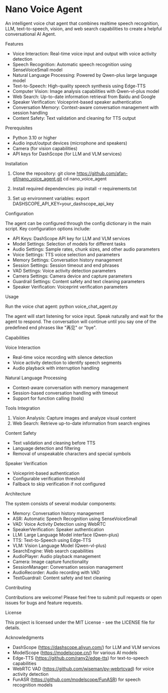 # Nano Voice Agent
An intelligent voice chat agent that combines realtime speech recognition, LLM, text-to-speech, vision, and web search capabilities to create a helpful conversational AI Agent.

Features

- Voice Interaction: Real-time voice input and output with voice activity detection
- Speech Recognition: Automatic speech recognition using SenseVoiceSmall model
- Natural Language Processing: Powered by Qwen-plus large language model
- Text-to-Speech: High-quality speech synthesis using Edge-TTS
- Computer Vision: Image analysis capabilities with Qwen-vl-plus model
- Web Search: Up-to-date information retrieval from Baidu and Google
- Speaker Verification: Voiceprint-based speaker authentication
- Conversation Memory: Context-aware conversation management with session handling
- Content Safety: Text validation and cleaning for TTS output

Prerequisites

- Python 3.10 or higher
- Audio input/output devices (microphone and speakers)
- Camera (for vision capabilities)
- API keys for DashScope (for LLM and VLM services)

Installation

1. Clone the repository:
   git clone https://github.com/afan-gf/nano_voice_agent.git
   cd nano_voice_agent

2. Install required dependencies:
   pip install -r requirements.txt

3. Set up environment variables:
   export DASHSCOPE_API_KEY=your_dashscope_api_key

Configuration

The agent can be configured through the config dictionary in the main script. Key configuration options include:

- API Keys: DashScope API key for LLM and VLM services
- Model Settings: Selection of models for different tasks
- Audio Settings: Sample rates, chunk sizes, and other audio parameters
- Voice Settings: TTS voice selection and parameters
- Memory Settings: Conversation history management
- Session Settings: Session timeout and end phrases
- VAD Settings: Voice activity detection parameters
- Camera Settings: Camera device and capture parameters
- Guardrail Settings: Content safety and text cleaning parameters
- Speaker Verification: Voiceprint verification parameters

Usage

Run the voice chat agent:
python voice_chat_agent.py

The agent will start listening for voice input. Speak naturally and wait for the agent to respond. The conversation will continue until you say one of the predefined end phrases like "再见" or "bye".

Capabilities

Voice Interaction
- Real-time voice recording with silence detection
- Voice activity detection to identify speech segments
- Audio playback with interruption handling

Natural Language Processing
- Context-aware conversation with memory management
- Session-based conversation handling with timeout
- Support for function calling (tools)

Tools Integration
1. Vision Analysis: Capture images and analyze visual content
2. Web Search: Retrieve up-to-date information from search engines

Content Safety
- Text validation and cleaning before TTS
- Language detection and filtering
- Removal of unspeakable characters and special symbols

Speaker Verification
- Voiceprint-based authentication
- Configurable verification threshold
- Fallback to skip verification if not configured

Architecture

The system consists of several modular components:

- Memory: Conversation history management
- ASR: Automatic Speech Recognition using SenseVoiceSmall
- VAD: Voice Activity Detection using WebRTC
- SpeakerVerification: Speaker authentication
- LLM: Large Language Model interface (Qwen-plus)
- TTS: Text-to-Speech using Edge-TTS
- VLM: Vision Language Model (Qwen-vl-plus)
- SearchEngine: Web search capabilities
- AudioPlayer: Audio playback management
- Camera: Image capture functionality
- SessionManager: Conversation session management
- AudioRecorder: Audio recording with VAD
- TextGuardrail: Content safety and text cleaning

Contributing

Contributions are welcome! Please feel free to submit pull requests or open issues for bugs and feature requests.

License

This project is licensed under the MIT License - see the LICENSE file for details.

Acknowledgments

- DashScope (https://dashscope.aliyun.com/) for LLM and VLM services
- ModelScope (https://modelscope.cn/) for various AI models
- Edge-TTS (https://github.com/rany2/edge-tts) for text-to-speech capabilities
- WebRTC VAD (https://github.com/wiseman/py-webrtcvad) for voice activity detection
- FunASR (https://github.com/modelscope/FunASR) for speech recognition models